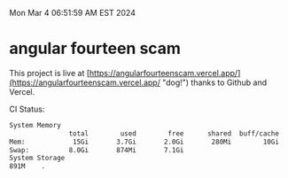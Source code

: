 Mon Mar  4 06:51:59 AM EST 2024

# angular fourteen scam


This project is live at [https://angularfourteenscam.vercel.app/](https://angularfourteenscam.vercel.app/ "dog!") thanks to Github and Vercel.

CI Status: 

```bash
System Memory
               total        used        free      shared  buff/cache   available
Mem:            15Gi       3.7Gi       2.0Gi       280Mi        10Gi        11Gi
Swap:          8.0Gi       874Mi       7.1Gi
System Storage
891M	.
